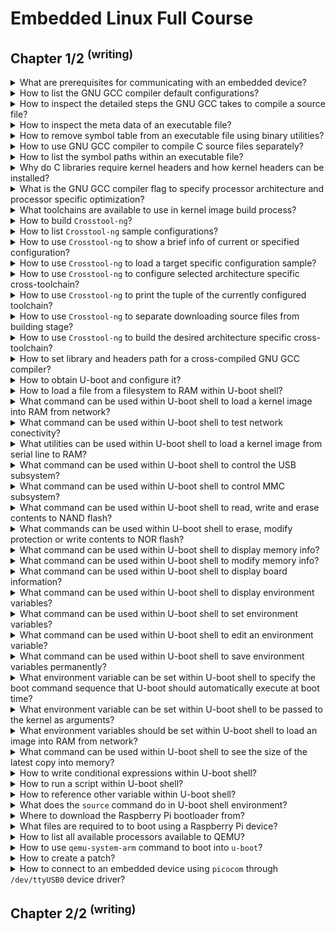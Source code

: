 # Embedded Linux Full Course

## Chapter 1/2 <sup>(writing)</sup>

<details>
<summary>What are prerequisites for communicating with an embedded device?</summary>

> **Description**
>
> The board should be physically connected to the host using USB to Serial cable.
>
> The program which can be used to connect the board with a TTY are as follows:
>
> * minicom
> * picocom
> * gtkterm
> * putty
> * screen
> * tio
>
> ---
> **Resources**
> - Embedded Linux Full Course - 3:25:00
> ---
> **References**
> ---
</details>

<details>
<summary>How to list the GNU GCC compiler default configurations?</summary>

> ```sh
> gcc -v
> ``````

> Origin: 4:30:00

> References:
---
</details>

<details>
<summary>How to inspect the detailed steps the GNU GCC takes to compile a source file?</summary>

> ```sh
> gcc -v -o program source.c
> ``````

> Origin: 4:35:00

> References:
---
</details>

<details>
<summary>How to inspect the meta data of an executable file?</summary>

> ```sh
> file executable
> ``````

> Origin: 4:45:00

> References:
---
</details>

<details>
<summary>How to remove symbol table from an executable file using binary utilities?</summary>

> ```sh
> strip executable
> ``````

> Origin: 4:47:00

> References:
---
</details>

<details>
<summary>How to use GNU GCC compiler to compile C source files separately?</summary>

> ```sh
> gcc -c main.c
> gcc -c util.c
> gcc -o program main.o util.o
> ``````

> Origin: 4:55:00

> References:
---
</details>

<details>
<summary>How to list the symbol paths within an executable file?</summary>

> ```sh
> nm executable
> ``````

> Origin: 4:42:00

> References:
---
</details>

<details>
<summary>Why do C libraries require kernel headers and how kernel headers can be installed?</summary>

> C libraries and compiled programs need to interact with the kernel.  
> Available system calls, many constant definitions and data structures are defined in kernel headers.  
> Therefore, compiling C libraries require kernel headers.
>
> Kernel headers can be found in the kernel source tree in `include/uapi` and `arch/<arch>/include/uapi`.  
> These headers can be included in C source files as `<linux>` and `<unistd>`.
>
> To install kernel headers, run the following `make` target in the kernel source tree:
>
> ```sh
> make headers_install
> ``````

> Origin: 5:00:00

> References:
---
</details>

<details>
<summary>What is the GNU GCC compiler flag to specify processor architecture and processor specific optimization?</summary>

> `-march` option is used to set processor architecture, e.g. armv6, armv7, aarch64, x86\_64, etc.
> `-mtune` option is used to set processor specific optimization, e.g. bcm2835, bcm2711, etc.
>
> ```sh
> gcc -march armv6 -mtune bcm2835 source.c
> ``````

> Origin: 5:50:00

> References:
---
</details>

<details>
<summary>What toolchains are available to use in kernel image build process?</summary>

> Some utilities automate the process of building the toolchains:
>
> * [Crosstool-ng](https://crosstool-ng.github.io)
> * [Buildroot](https://buildroot.org)
> * [PTXdist](https://ptxdist.org)
> * [OpenEmbedded](https://openembedded.org) and [Yocto project](https://yoctoproject.org)

> Origin: 5:59:00

> References:
---
</details>

<details>
<summary>How to build <code>Crosstool-ng</code>?</summary>

> ```sh
> git clone https://github.com/crosstool-ng/crosstool-ng.git
> cd crosstool-ng
> ./bootstrap
> ./configure --prefix $HOME/.local
> make -j8
> make install
> ``````

> Origin: 6:02:00

> References:
---
</details>

<details>
<summary>How to list <code>Crosstool-ng</code> sample configurations?</summary>

> ```sh
> ct-ng list-samples
> ``````

> Origin: 6:04:00

> References:
---
</details>

<details>
<summary>How to use <code>Crosstool-ng</code> to show a brief info of current or specified configuration?</summary>

> Prefix target with `show-` to see the configuration information:
>
> ```sh
> ct-ng show-armv6-unknown-linux-gnueabihf
> ``````
>
> Or just run `show-config` to see the current configuration information:
>
> ```sh
> ct-ng show-config
> ``````
>
> Note that `.config` file should be available in the later case.

> Origin: 6:05:00

> References:
---
</details>

<details>
<summary>How to use <code>Crosstool-ng</code> to load a target specific configuration sample?</summary>

> ```sh
> ct-ng armv6-unknown-linux-gnueabihf
> ``````

> Origin: 6:05:00

> References:
---
</details>

<details>
<summary>How to use <code>Crosstool-ng</code> to configure selected architecture specific cross-toolchain?</summary>

> Crosstool-ng uses kernel build system `Kbuild` and kernel configuration system `Kconfig` to configure and build the cross-toolchain.
>
> ```sh
> ct-ng menuconfig
> ct-ng nconfig
> ct-ng qtconfig
> ``````

> Origin: 6:03:00

> References:
---
</details>

<details>
<summary>How to use <code>Crosstool-ng</code> to print the tuple of the currently configured toolchain?</summary>

> ```sh
> ct-ng show-tuple
> ``````

> Origin: 6:03:00

> References:
---
</details>

<details>
<summary>How to use <code>Crosstool-ng</code> to separate downloading source files from building stage?</summary>

> ```sh
> ct-ng source
> ``````

> Origin:

> References:
---
</details>

<details>
<summary>How to use <code>Crosstool-ng</code> to build the desired architecture specific cross-toolchain?</summary>

> Indicate a the number of parallel jobs behind the `build` target after a dot:
>
> ```sh
> ct-ng build.8
> ``````

> Origin: 6:04:00

> References:
---
</details>

<details>
<summary>How to set library and headers path for a cross-compiled GNU GCC compiler?</summary>

> ```sh
> ${CROSS_COMPILE}gcc -L$(${CROSS_COMPILE}gcc -print-sysroot)/lib -I$(${CROSS_COMPILE}gcc -print-sysroot)/include -march armv6 -mtune bcm2835 -o program source.c
> ``````

> Origin: 8:20:00

> References:
---
</details>

<details>
<summary>How to obtain U-boot and configure it?</summary>

> Obtain the U-boot source tree from GitHub:
>
> ```sh
> git clone https://github.com/u-boot/u-boot.git
> cd u-boot
> ``````
>
> Configuration files are stored in `configs/` directory.
>
> To check if your desired board is already supported by U-boot, check if there is a match for that board in the `boards.cfg` file.
>
> To use one of the configuration entries in `configs/` use `make` utility:
>
> ```sh
> make CROSS_COMPILE=$(arm-unknown-linux-gnueabihf-gcc -print-sysroot) ARCH=armv6 raspberrypizero_defconfig
> make CROSS_COMPILE=$(arm-unknown-linux-gnueabihf-gcc -print-sysroot) ARCH=armv6 menuconfig
> ``````

> Origin: 9:32:00

> References:
---
</details>

<details>
<summary>How to load a file from a filesystem to RAM within U-boot shell?</summary>

> There are as many tools as there are filesystems to load an image into RAM:
>
> *FAT filesystem*
> ```uboot
> fatload usb 0:1 0x21000000 zImage
> ``````
>
> *EXT4 filesystem*
> ```uboot
> ext4load usb 0:1 0x21000000 zImage
> ``````
>
> There are similarly other tools:
>
> * fatinfo,  fatls,  fatsize,  fatwrite, ...
> * ext2info, ext2ls, ext2size, ext2write,...
> * ext3info, ext3ls, ext3size, ext3write,...
> * ext4info, ext4ls, ext4size, ext4write,...
> * sqfsinfo, sqfsls, sqfssize, sqfswrite,...

> Origin: 10:07:00

> References:
---
</details>

<details>
<summary>What command can be used within U-boot shell to load a kernel image into RAM from network?</summary>

> ```uboot
> tftp
> ``````

> Origin: 10:11:00

> References:
---
</details>

<details>
<summary>What command can be used within U-boot shell to test network conectivity?</summary>

> ```uboot
> ping
> ``````

> Origin: 10:12:00

> References:
---
</details>

<details>
<summary>What utilities can be used within U-boot shell to load a kernel image from serial line to RAM?</summary>

> `loads`, `loadb`, `loady` commands.

> Origin: 10:13:00

> References:
---
</details>

<details>
<summary>What command can be used within U-boot shell to control the USB subsystem?</summary>

> ```uboot
> ping
> ``````

> Origin: 10:14:00

> References:
---
</details>

<details>
<summary>What command can be used within U-boot shell to control MMC subsystem?</summary>

> ```uboot
> mmc
> ``````

> Origin: 10:15:00

> References:
---
</details>

<details>
<summary>What command can be used within U-boot shell to read, write and erase contents to NAND flash?</summary>

> ```uboot
> nand
> ``````

> Origin: 10:15:00

> References:
---
</details>

<details>
<summary>What commands can be used within U-boot shell to erase, modify protection or write contents to NOR flash?</summary>

> ```uboot
> erase
> protect
> cp
> ``````

> Origin: 10:16:00

> References:
---
</details>

<details>
<summary>What command can be used within U-boot shell to display memory info?</summary>

> ```uboot
> md
> ``````

> Origin: 10:15:00

> References:
---
</details>

<details>
<summary>What command can be used within U-boot shell to modify memory info?</summary>

> ```uboot
> mm
> ``````

> Origin: 10:15:00

> References:
---
</details>

<details>
<summary>What command can be used within U-boot shell to display board information?</summary>

> ```uboot
> bdinfo
> ``````

> Origin: 10:16:00

> References:
---
</details>

<details>
<summary>What command can be used within U-boot shell to display environment variables?</summary>

> ```uboot
> printenv
> printenv <variable-name>
> ``````

> Origin: 10:19:00

> References:
---
</details>

<details>
<summary>What command can be used within U-boot shell to set environment variables?</summary>

> ```uboot
> setenv <variable-name> <variable-value>
> ``````

> Origin 10:20:00

> References:
---
</details>

<details>
<summary>What command can be used within U-boot shell to edit an environment variable?</summary>

> ```uboot
> editenv <variable-name>
> ``````

> Origin: 10:20:00

> References:
---
</details>

<details>
<summary>What command can be used within U-boot shell to save environment variables permanently?</summary>

> ```uboot
> saveenv
> ``````

> Origin: 10:20:00

> References:
---
</details>

<details>
<summary>What environment variable can be set within U-boot shell to specify the boot command sequence that U-boot should automatically execute at boot time?</summary>

> Commands will be executed after a configurable delay `bootdelay`, if process is not interrupted.
>
> ```uboot
> setenv bootcmd 'tftp 0x21000000 zImage; tftp 0x22000000 dtb; bootz 0x21000000 - 0x22000000'
> ``````

> Origin: 10:22:00

> References:
---
</details>

<details>
<summary>What environment variable can be set within U-boot shell to be passed to the kernel as arguments?</summary>

> ```uboot
> setenv bootargs ''
> ``````

> Origin: 10:23:00

> References:
---
</details>

<details>
<summary>What environment variables should be set within U-boot shell to load an image into RAM from network?</summary>

> * `serverip`
> * `ipaddr`
> * `netmask`
> * `ethaddr`

> Origin: 10:24:00

> References:
---
</details>

<details>
<summary>What command can be used within U-boot shell to see the size of the latest copy into memory?</summary>

> After using `tftp`, `fatload`, `nand read...`, etc. commands, the size of copy can be seen by:
>
> ```uboot
> filesize
> ``````

> Origin: 10:24:00

> References:
---
</details>

<details>
<summary>How to write conditional expressions within U-boot shell?</summary>

> U-boot shell uses the same conditional expression as Bash:
>
> ```uboot
> setenv mmc-boot 'if fatload mmc 0 80000000 boot.ini; then source; else if fatload mmc 0 80000000 zImage; then run mmc-do-boot; fi; fi'
> ``````

> Origin: 10:25:00

> References:
---
</details>

<details>
<summary>How to run a script within U-boot shell?</summary>

> ```uboot
> setenv <variable-name> <script-body>
> run <variable-name>
> ``````

> Origin: 10:25:00

> References:
---
</details>

<details>
<summary>How to reference other variable within U-boot shell?</summary>

> The same way that Unix shell references variables using braces:
>
> ```uboot
> ${variable-name}
> ``````

> Origin: 10:25:00

> References:
---
</details>

<details>
<summary>What does the <code>source</code> command do in U-boot shell environment?</summary>

> When a command is used to load some file into RAM as follows:
>
> ```uboot
> fatload mmc 0 80000000 boot.ini
> ``````
>
> Then by executing `source` command, the contents within `boot.ini` file which was recently loaded will be read.  
> This file should obbey the syntax of U-boot shell variables.  
> By reading these variables, the boot sequence can be changed accordingly.

> Origin: 10:34:00

> References:
---
</details>

<details>
<summary>Where to download the Raspberry Pi bootloader from?</summary>

> The official `raspbberypi` repository holds the `boot` directory where `start.elf` file and the device tree files can be found:
>
> ```sh
> wget -c 'https://github.com/raspberrypi/firmware/blob/master/boot/start.elf'
> wget -c 'https://github.com/raspberrypi/firmware/blob/master/boot/bcm2708-rpi-zero.dtb'
> ``````

> Origin: 11:18:00

> References:
---
</details>

<details>
<summary>What files are required to to boot using a Raspberry Pi device?</summary>

> 1. Boot loader (Raspberry Pi specific SPL)
> 2. Kernel image
> 3. Device trees
>
> First download Raspberry Pi device specific SPL and device tree binary files.
>
> ```sh
> wget -c 'https://github.com/raspberrypi/firmware/blob/master/boot/start.elf'
> wget -c 'https://github.com/raspberrypi/firmware/blob/master/boot/bcm2708-rpi-zero.dtb'
> ``````
>
> Then partition the SD card which is used to attach to the device:
>
> ```sh
> fdisk /dev/sda
> ``````
>
> Create a 100M sized partition and set the bootable flag.  
> Then format that bootable partition with vfat filesystem:
>
> ```sh
> mkfs -t vfat /dev/sda1
> ``````
>
> Mount it and then copy `u-boot.bin`, `start.elf` (raspberrypi repository), `bcm2708-rpi-zero.dtb` (raspbberypi repository) files into the filesystem:
>
> ```sh
> mount /dev/sda1 /mnt
> cp * /mnt
> umount /mnt
> ``````

> Origin: 11:18:00

> References:
---
</details>

<details>
<summary>How to list all available processors available to QEMU?</summary>

> ```sh
> qemu-system-arm --machine help
> ``````

> Origin: 13:17:00

> References:
---
</details>

<details>
<summary>How to use <code>qemu-system-arm</code> command to boot into <code>u-boot</code>?</summary>

> ```sh
> qemu-system-arm --machine raspi0 --nographic --kernel u-boot
> ``````

> Origin: 13:18:00

> References:
---
</details>

<details>
<summary>How to create a patch?</summary>

> git format-patch

> Origin: 14:55:00

> References:
---
</details>

<details>
<summary>How to connect to an embedded device using <code>picocom</code> through <code>/dev/ttyUSB0</code> device driver?</summary>

> ```sh
> picocom --baud 115200 /dev/ttyUSB0
> ``````
>
> In case you don't have enough permission to run this command, you need to add your user into the `dialout` group:
>
> ```sh
> usermod -G -a dialout brian
> ``````

> Origin: 14:55:00

> References:
---
</details>

## Chapter 2/2 <sup>(writing)</sup>

